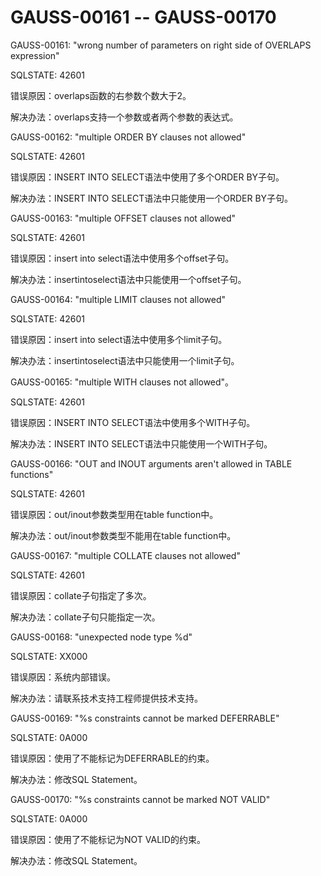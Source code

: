 # GAUSS-00161 -- GAUSS-00170<a name="ZH-CN_TOPIC_0302073247"></a>

GAUSS-00161: "wrong number of parameters on right side of OVERLAPS expression"

SQLSTATE: 42601

错误原因：overlaps函数的右参数个数大于2。

解决办法：overlaps支持一个参数或者两个参数的表达式。

GAUSS-00162: "multiple ORDER BY clauses not allowed"

SQLSTATE: 42601

错误原因：INSERT INTO SELECT语法中使用了多个ORDER BY子句。

解决办法：INSERT INTO SELECT语法中只能使用一个ORDER BY子句。

GAUSS-00163: "multiple OFFSET clauses not allowed"

SQLSTATE: 42601

错误原因：insert into select语法中使用多个offset子句。

解决办法：insertintoselect语法中只能使用一个offset子句。

GAUSS-00164: "multiple LIMIT clauses not allowed"

SQLSTATE: 42601

错误原因：insert into select语法中使用多个limit子句。

解决办法：insertintoselect语法中只能使用一个limit子句。

GAUSS-00165: "multiple WITH clauses not allowed"。

SQLSTATE: 42601

错误原因：INSERT INTO SELECT语法中使用多个WITH子句。

解决办法：INSERT INTO SELECT语法中只能使用一个WITH子句。

GAUSS-00166: "OUT and INOUT arguments aren't allowed in TABLE functions"

SQLSTATE: 42601

错误原因：out/inout参数类型用在table function中。

解决办法：out/inout参数类型不能用在table function中。

GAUSS-00167: "multiple COLLATE clauses not allowed"

SQLSTATE: 42601

错误原因：collate子句指定了多次。

解决办法：collate子句只能指定一次。

GAUSS-00168: "unexpected node type %d"

SQLSTATE: XX000

错误原因：系统内部错误。

解决办法：请联系技术支持工程师提供技术支持。

GAUSS-00169: "%s constraints cannot be marked DEFERRABLE"

SQLSTATE: 0A000

错误原因：使用了不能标记为DEFERRABLE的约束。

解决办法：修改SQL Statement。

GAUSS-00170: "%s constraints cannot be marked NOT VALID"

SQLSTATE: 0A000

错误原因：使用了不能标记为NOT VALID的约束。

解决办法：修改SQL Statement。

